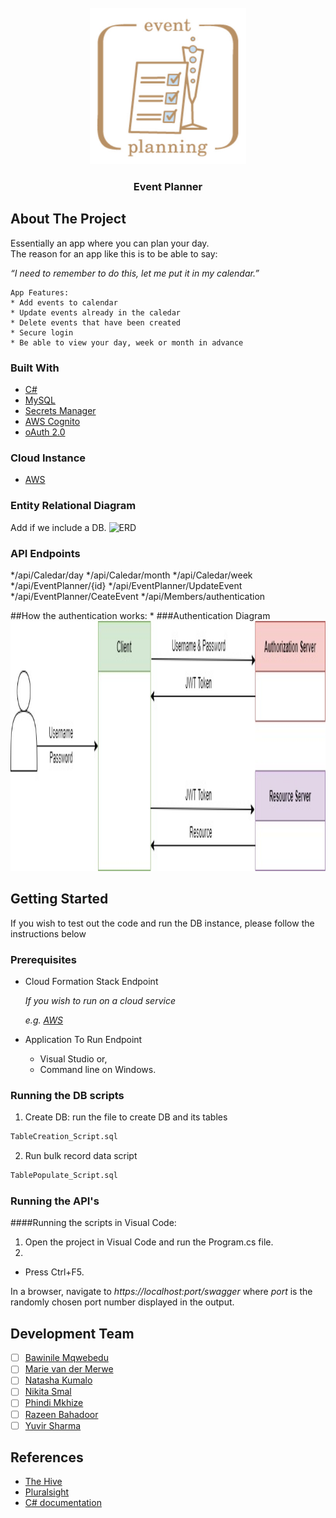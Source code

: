 <!-- PROJECT LOGO -->
<br />
<div align="center">
  <img src="constants/images/Logo.jpg" alt="Logo" width="250" height="250">

<h3 align="center">Event Planner</h3>

  <p align="center">
    
  </p>
</div>

<!-- ABOUT THE PROJECT -->
## About The Project
Essentially an app where you can plan your day.  
The reason for an app like this is to be able to say:

_“I need to remember to do this, let me put it in my calendar.”_

```
App Features: 
* Add events to calendar
* Update events already in the caledar
* Delete events that have been created
* Secure login
* Be able to view your day, week or month in advance
```

### Built With

* [C#](https://docs.microsoft.com/en-us/dotnet/csharp/)
* [MySQL](https://www.mysql.com/)
* [Secrets Manager](https://docs.microsoft.com/en-us/aspnet/core/security/app-secrets?view=aspnetcore-6.0&tabs=windows)
* [AWS Cognito](https://aws.amazon.com/cognito/)
* [oAuth 2.0](https://docs.microsoft.com/en-us/azure/active-directory/develop/v2-oauth2-auth-code-flow)

### Cloud Instance

* [AWS](https://bbd-internal-sso.awsapps.com/start#)

<!-- ERD UPLOAD -->
### Entity Relational Diagram
Add if we include a DB.
 <img src="constants/images/DB_ERD.jpg" alt="ERD" width="250" height="250">

 <!-- API ENDPOINTS-->
 ### API Endpoints
 */api/Caledar/day
 */api/Caledar/month
 */api/Caledar/week
 */api/EventPlanner/{id}
 */api/EventPlanner/UpdateEvent
 */api/EventPlanner/CeateEvent
 */api/Members/authentication
 
 
 <!-- AUTH DESCRIPTION -->
##How the authentication works:
*
 ###Authentication Diagram
  <img src="constants/images/Auth.jpg" alt="Auth_diagram" width="1000" height="400">

<!-- GETTING STARTED -->
## Getting Started

If you wish to test out the code and run the DB instance, please follow the instructions below

### Prerequisites

* Cloud Formation Stack Endpoint

  _If you wish to run on a cloud service_
  
  _e.g. [AWS](https://bbd-internal-sso.awsapps.com/start#)_

* Application To Run Endpoint
  - Visual Studio or,
  - Command line on Windows.


### Running the DB scripts

1. Create DB: run the file to create DB and its tables
```sh
TableCreation_Script.sql
```

2. Run bulk record data script
```sh
TablePopulate_Script.sql
```

### Running the API's

####Running the scripts in Visual Code:
1. Open the project in Visual Code and run the Program.cs file.
2. 

* Press Ctrl+F5.

In a browser, navigate to 
_https://localhost:port/swagger_
where _port_ is the randomly chosen port number displayed in the output.

<!-- MEET THE TEAM -->
## Development Team

- [ ] [Bawinile Mqwebedu](https://github.com/BawinileM)
- [ ] [Marie van der Merwe]()
- [ ] [Natasha Kumalo](https://github.com/Nate-5)
- [ ] [Nikita Smal](https://github.com/nikitasmal)
- [ ] [Phindi Mkhize](https://github.com/Ph1nd1)
- [ ] [Razeen Bahadoor](https://github.com/SparklingCouscous)
- [ ] [Yuvir Sharma](https://github.com/yuviiir)

<!-- REFERENCES -->
## References

* [The Hive](https://the-hive.bbd.co.za/)
* [Pluralsight](https://app.pluralsight.com/)
* [C# documentation](https://docs.microsoft.com/en-us/dotnet/csharp/)
